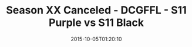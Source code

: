 ---
title: Season XX Canceled - DCGFFL - S11 Purple vs S11 Black
teams-score:
- team: _teams/s11-purple.md
  score: 38
- team: _teams/s11-black.md
  score: 13
mvp: Cody G. (Purple), Jim R. (Black)
game-ball: ''
sportsperson: ''
season: 11
week: 4
date: '2015-10-05T01:20:10'
pageid: season-xi-week-4-932-vs-924
---